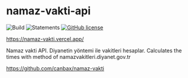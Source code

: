 # namaz-vakti-api

![Build](https://github.com/canbax/namaz-vakti-api/actions/workflows/build-and-test.yml/badge.svg) ![Statements](https://img.shields.io/badge/statements-99.19%25-brightgreen.svg?style=flat) [![GitHub license](https://img.shields.io/badge/license-MIT-blue.svg)](https://github.com/canbax/namaz-vakti-api/blob/main/LICENSE)

https://namaz-vakti.vercel.app/

Namaz vakti API. Diyanetin yöntemi ile vakitleri hesaplar. Calculates the times with method of namazvakitleri.diyanet.gov.tr

https://github.com/canbax/namaz-vakti
